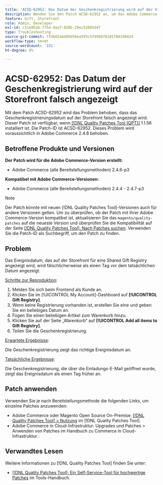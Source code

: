 ```yaml
---
title: 'ACSD-62952: Das Datum der Geschenkregistrierung wird auf der Storefront falsch angezeigt'
description: Wenden Sie den Patch ACSD-62952 an, um das Adobe Commerce-Problem zu beheben, bei dem das Geschenkregistrierungsdatum falsch auf der Storefront angezeigt wird.
feature: Gift, Storefront
role: Admin, Developer
exl-id: c11e95ab-775d-4aa7-828b-29ec52685d47
type: Troubleshooting
source-git-commit: 7fdb02a6d89d50ea593c5fd99d78101f89198424
workflow-type: tm+mt
source-wordcount: '331'
ht-degree: 0%

---
```


# ACSD-62952: Das Datum der Geschenkregistrierung wird auf der Storefront falsch angezeigt

Mit dem Patch ACSD-62952 wird das Problem behoben, dass das Geschenkregistrierungsdatum auf der Storefront falsch angezeigt wird. Dieser Patch ist verfügbar, wenn [[!DNL Quality Patches Tool (QPT)]](/help/tools/quality-patches-tool/quality-patches-tool-to-self-serve-quality-patches.md) 1.1.56 installiert ist. Die Patch-ID ist ACSD-62952. Dieses Problem wird voraussichtlich in Adobe Commerce 2.4.8 behoben.

## Betroffene Produkte und Versionen

**Der Patch wird für die Adobe Commerce-Version erstellt:**

* Adobe Commerce (alle Bereitstellungsmethoden) 2.4.6-p3

**Kompatibel mit Adobe Commerce-Versionen:**

* Adobe Commerce (alle Bereitstellungsmethoden) 2.4.4 - 2.4.7-p3

>[!NOTE]
>
>Der Patch könnte mit neuen [!DNL Quality Patches Tool]-Versionen auch für andere Versionen gelten. Um zu überprüfen, ob der Patch mit Ihrer Adobe Commerce-Version kompatibel ist, aktualisieren Sie das `magento/quality-patches` auf die neueste Version und überprüfen Sie die Kompatibilität auf der Seite [[!DNL Quality Patches Tool]: Nach Patches suchen](https://experienceleague.adobe.com/tools/commerce-quality-patches/index.html?lang=de). Verwenden Sie die Patch-ID als Suchbegriff, um den Patch zu finden.

## Problem

Das Ereignisdatum, das auf der Storefront für eine Shared Gift Registry angezeigt wird, wird fälschlicherweise als einen Tag vor dem tatsächlichen Datum angezeigt.

<u>Schritte zur Reproduktion</u>:

1. Melden Sie sich beim Frontend als Kunde an.
1. Klicken Sie im [!UICONTROL My Account]-Dashboard auf **[!UICONTROL Gift Registry]**.
1. Wenn keine Registrierung vorhanden ist, erstellen Sie eine und geben Sie ein beliebiges Datum an.
1. Fügen Sie einen beliebigen Artikel zum Warenkorb hinzu.
1. Klicken Sie auf der Seite „Warenkorb“ auf **[!UICONTROL Add all items to Gift Registry]**.
1. Teilen Sie die Geschenkregistrierung.

<u>Erwartete Ergebnisse</u>:

Die Geschenkregistrierung zeigt das richtige Ereignisdatum an.

<u>Tatsächliche Ergebnisse</u>:

Die Geschenkregistrierung, die über die Einladungs-E-Mail geöffnet wurde, zeigt das Ereignisdatum als einen Tag früher an.

## Patch anwenden

Verwenden Sie je nach Bereitstellungsmethode die folgenden Links, um einzelne Patches anzuwenden:

* Adobe Commerce oder Magento Open Source On-Premise: [[!DNL Quality Patches Tool] > Nutzung](/help/tools/quality-patches-tool/usage.md) im [!DNL Quality Patches Tool].
* Adobe Commerce in Cloud-Infrastruktur: Upgrades und Patches > Anwenden von Patches im Handbuch zu Commerce in Cloud-Infrastruktur .

## Verwandtes Lesen

Weitere Informationen zu [!DNL Quality Patches Tool] finden Sie unter:

* [[!DNL Quality Patches Tool]: Ein Self-Service-Tool für hochwertige Patches](/help/tools/quality-patches-tool/quality-patches-tool-to-self-serve-quality-patches.md) im Tools-Handbuch.
